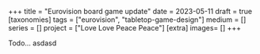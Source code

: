 +++
title = "Eurovision board game update"
date = 2023-05-11
draft =  true
[taxonomies]
tags = ["eurovision", "tabletop-game-design"]
medium = []
series = []
project = ["Love Love Peace Peace"]
[extra]
images= []
+++

Todo... asdasd
